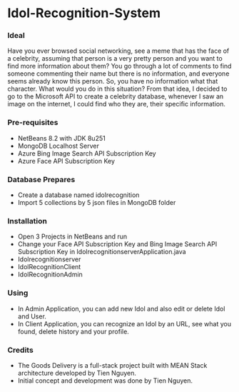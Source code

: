 # Idol-Recognition-System

### Ideal
Have you ever browsed social networking, see a meme that has the face of a celebrity, assuming that person is a very pretty person and you want to find more information about them? You go through a lot of comments to find someone commenting their name but there is no information, and everyone seems already know this person. So, you have no information what that character. What would you do in this situation?
From that idea, I decided to go to the Microsoft API to create a celebrity database, whenever I saw an image on the internet, I could find who they are, their specific information.

### Pre-requisites
* NetBeans 8.2 with JDK 8u251
* MongoDB Localhost Server
* Azure Bing Image Search API Subscription Key
* Azure Face API Subscription Key

### Database Prepares
* Create a database named idolrecognition
* Import 5 collections by 5 json files in MongoDB folder

### Installation
* Open 3 Projects in NetBeans and run
* Change your Face API Subscription Key and Bing Image Search API Subscription Key in IdolrecognitionserverApplication.java
* Idolrecognitionserver
* IdolRecognitionClient
* IdolRecognitionAdmin

### Using
* In Admin Application, you can add new Idol and also edit or delete Idol and User.
* In Client Application, you can recognize an Idol by an URL, see what you found, delete history and your profile.

### Credits
- The Goods Delivery is a full-stack project built with MEAN Stack architecture developed by Tien Nguyen.
- Initial concept and development was done by Tien Nguyen.
